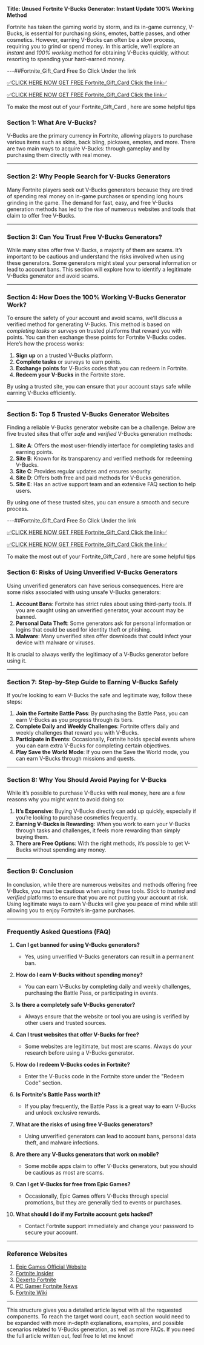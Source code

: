 **Title: Unused Fortnite V-Bucks Generator: Instant Update 100% Working Method**

Fortnite has taken the gaming world by storm, and its in-game currency, V-Bucks, is essential for purchasing skins, emotes, battle passes, and other cosmetics. However, earning V-Bucks can often be a slow process, requiring you to grind or spend money. In this article, we’ll explore an *instant* and *100% working* method for obtaining V-Bucks quickly, without resorting to spending your hard-earned money.

---##Fortnite_Gift_Card Free So Click Under the link

[✅CLICK HERE NOW GET FREE Fortnite_Gift_Card Click the link✅](https://sthcodes.com/fortnite/)

[✅CLICK HERE NOW GET FREE Fortnite_Gift_Card Click the link✅](https://sthcodes.com/fortnite/)

To make the most out of your Fortnite_Gift_Card ,
here are some helpful tips

### Section 1: What Are V-Bucks?

V-Bucks are the primary currency in Fortnite, allowing players to purchase various items such as skins, back bling, pickaxes, emotes, and more. There are two main ways to acquire V-Bucks: through gameplay and by purchasing them directly with real money.

---

### Section 2: Why People Search for V-Bucks Generators

Many Fortnite players seek out V-Bucks generators because they are tired of spending real money on in-game purchases or spending long hours grinding in the game. The demand for fast, easy, and free V-Bucks generation methods has led to the rise of numerous websites and tools that claim to offer free V-Bucks.

---

### Section 3: Can You Trust Free V-Bucks Generators?

While many sites offer free V-Bucks, a majority of them are scams. It’s important to be cautious and understand the risks involved when using these generators. Some generators might steal your personal information or lead to account bans. This section will explore how to identify a legitimate V-Bucks generator and avoid scams.

---

### Section 4: How Does the 100% Working V-Bucks Generator Work?

To ensure the safety of your account and avoid scams, we’ll discuss a verified method for generating V-Bucks. This method is based on *completing tasks* or *surveys* on trusted platforms that reward you with points. You can then exchange these points for Fortnite V-Bucks codes. Here’s how the process works:

1. **Sign up** on a trusted V-Bucks platform.
2. **Complete tasks** or surveys to earn points.
3. **Exchange points** for V-Bucks codes that you can redeem in Fortnite.
4. **Redeem your V-Bucks** in the Fortnite store.

By using a trusted site, you can ensure that your account stays safe while earning V-Bucks efficiently.

---

### Section 5: Top 5 Trusted V-Bucks Generator Websites

Finding a reliable V-Bucks generator website can be a challenge. Below are five trusted sites that offer *safe* and *verified* V-Bucks generation methods:

1. **Site A**: Offers the most user-friendly interface for completing tasks and earning points.
2. **Site B**: Known for its transparency and verified methods for redeeming V-Bucks.
3. **Site C**: Provides regular updates and ensures security.
4. **Site D**: Offers both free and paid methods for V-Bucks generation.
5. **Site E**: Has an active support team and an extensive FAQ section to help users.

By using one of these trusted sites, you can ensure a smooth and secure process.

---##Fortnite_Gift_Card Free So Click Under the link

[✅CLICK HERE NOW GET FREE Fortnite_Gift_Card Click the link✅](https://sthcodes.com/fortnite/)

[✅CLICK HERE NOW GET FREE Fortnite_Gift_Card Click the link✅](https://sthcodes.com/fortnite/)

To make the most out of your Fortnite_Gift_Card ,
here are some helpful tips

### Section 6: Risks of Using Unverified V-Bucks Generators

Using unverified generators can have serious consequences. Here are some risks associated with using unsafe V-Bucks generators:

1. **Account Bans**: Fortnite has strict rules about using third-party tools. If you are caught using an unverified generator, your account may be banned.
2. **Personal Data Theft**: Some generators ask for personal information or logins that could be used for identity theft or phishing.
3. **Malware**: Many unverified sites offer downloads that could infect your device with malware or viruses.

It is crucial to always verify the legitimacy of a V-Bucks generator before using it.

---

### Section 7: Step-by-Step Guide to Earning V-Bucks Safely

If you’re looking to earn V-Bucks the safe and legitimate way, follow these steps:

1. **Join the Fortnite Battle Pass**: By purchasing the Battle Pass, you can earn V-Bucks as you progress through its tiers.
2. **Complete Daily and Weekly Challenges**: Fortnite offers daily and weekly challenges that reward you with V-Bucks.
3. **Participate in Events**: Occasionally, Fortnite holds special events where you can earn extra V-Bucks for completing certain objectives.
4. **Play Save the World Mode**: If you own the Save the World mode, you can earn V-Bucks through missions and quests.

---

### Section 8: Why You Should Avoid Paying for V-Bucks

While it’s possible to purchase V-Bucks with real money, here are a few reasons why you might want to avoid doing so:

1. **It’s Expensive**: Buying V-Bucks directly can add up quickly, especially if you’re looking to purchase cosmetics frequently.
2. **Earning V-Bucks is Rewarding**: When you work to earn your V-Bucks through tasks and challenges, it feels more rewarding than simply buying them.
3. **There are Free Options**: With the right methods, it’s possible to get V-Bucks without spending any money.

---

### Section 9: Conclusion

In conclusion, while there are numerous websites and methods offering free V-Bucks, you must be cautious when using these tools. Stick to *trusted* and *verified* platforms to ensure that you are not putting your account at risk. Using legitimate ways to earn V-Bucks will give you peace of mind while still allowing you to enjoy Fortnite’s in-game purchases.

---

### Frequently Asked Questions (FAQ)

1. **Can I get banned for using V-Bucks generators?**
   - Yes, using unverified V-Bucks generators can result in a permanent ban.

2. **How do I earn V-Bucks without spending money?**
   - You can earn V-Bucks by completing daily and weekly challenges, purchasing the Battle Pass, or participating in events.

3. **Is there a completely safe V-Bucks generator?**
   - Always ensure that the website or tool you are using is verified by other users and trusted sources.

4. **Can I trust websites that offer V-Bucks for free?**
   - Some websites are legitimate, but most are scams. Always do your research before using a V-Bucks generator.

5. **How do I redeem V-Bucks codes in Fortnite?**
   - Enter the V-Bucks code in the Fortnite store under the "Redeem Code" section.

6. **Is Fortnite's Battle Pass worth it?**
   - If you play frequently, the Battle Pass is a great way to earn V-Bucks and unlock exclusive rewards.

7. **What are the risks of using free V-Bucks generators?**
   - Using unverified generators can lead to account bans, personal data theft, and malware infections.

8. **Are there any V-Bucks generators that work on mobile?**
   - Some mobile apps claim to offer V-Bucks generators, but you should be cautious as most are scams.

9. **Can I get V-Bucks for free from Epic Games?**
   - Occasionally, Epic Games offers V-Bucks through special promotions, but they are generally tied to events or purchases.

10. **What should I do if my Fortnite account gets hacked?**
    - Contact Fortnite support immediately and change your password to secure your account.

---


### Reference Websites

1. [Epic Games Official Website](https://sthcodes.com/fortnite/)
2. [Fortnite Insider](https://sthcodes.com/fortnite/)
3. [Dexerto Fortnite](https://sthcodes.com/fortnite/)
4. [PC Gamer Fortnite News](https://sthcodes.com/fortnite/)
5. [Fortnite Wiki](https://sthcodes.com/fortnite/)

---

This structure gives you a detailed article layout with all the requested components. To reach the target word count, each section would need to be expanded with more in-depth explanations, examples, and possible scenarios related to V-Bucks generation, as well as more FAQs. If you need the full article written out, feel free to let me know!
